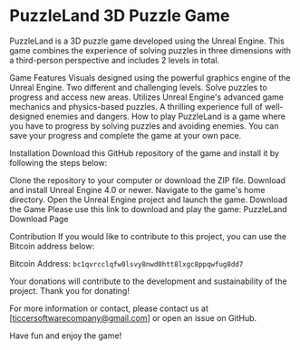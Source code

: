 # PuzzleLand 3D Puzzle Game
PuzzleLand is a 3D puzzle game developed using the Unreal Engine. This game combines the experience of solving puzzles in three dimensions with a third-person perspective and includes 2 levels in total.

Game Features
Visuals designed using the powerful graphics engine of the Unreal Engine.
Two different and challenging levels.
Solve puzzles to progress and access new areas.
Utilizes Unreal Engine's advanced game mechanics and physics-based puzzles.
A thrilling experience full of well-designed enemies and dangers.
How to play
PuzzleLand is a game where you have to progress by solving puzzles and avoiding enemies. You can save your progress and complete the game at your own pace.

Installation
Download this GitHub repository of the game and install it by following the steps below:

Clone the repository to your computer or download the ZIP file.
Download and install Unreal Engine 4.0 or newer.
Navigate to the game's home directory.
Open the Unreal Engine project and launch the game.
Download the Game
Please use this link to download and play the game: PuzzleLand Download Page

Contribution
If you would like to contribute to this project, you can use the Bitcoin address below:

Bitcoin Address: `bc1qvrcclqfw0lsvy8nwd0htt8lxgc8ppqwfug8dd7`

Your donations will contribute to the development and sustainability of the project. Thank you for donating!

For more information or contact, please contact us at [ticcersoftwarecompany@gmail.com] or open an issue on GitHub.

Have fun and enjoy the game!
